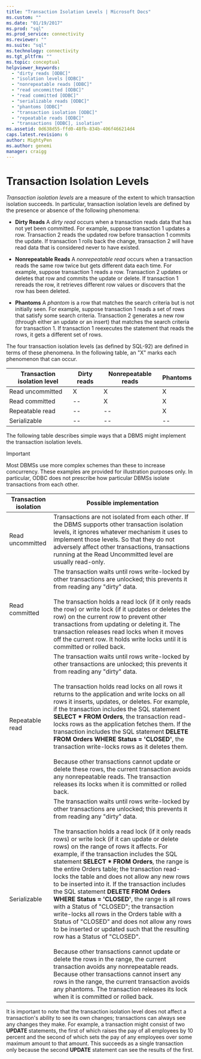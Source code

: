 ```yaml
---
title: "Transaction Isolation Levels | Microsoft Docs"
ms.custom: ""
ms.date: "01/19/2017"
ms.prod: "sql"
ms.prod_service: connectivity
ms.reviewer: ""
ms.suite: "sql"
ms.technology: connectivity
ms.tgt_pltfrm: ""
ms.topic: conceptual
helpviewer_keywords: 
  - "dirty reads [ODBC]"
  - "isolation levels [ODBC]"
  - "nonrepeatable reads [ODBC]"
  - "read uncommitted [ODBC]"
  - "read committed [ODBC]"
  - "serializable reads [ODBC]"
  - "phantoms [ODBC]"
  - "transaction isolation [ODBC]"
  - "repeatable reads [ODBC]"
  - "transactions [ODBC], isolation"
ms.assetid: 0d638d55-ffd0-48fb-834b-406f466214d4
caps.latest.revision: 6
author: MightyPen
ms.author: genemi
manager: craigg
---
```

# Transaction Isolation Levels
*Transaction isolation levels* are a measure of the extent to which transaction isolation succeeds. In particular, transaction isolation levels are defined by the presence or absence of the following phenomena:  
  
-   **Dirty Reads** A *dirty read* occurs when a transaction reads data that has not yet been committed. For example, suppose transaction 1 updates a row. Transaction 2 reads the updated row before transaction 1 commits the update. If transaction 1 rolls back the change, transaction 2 will have read data that is considered never to have existed.  
  
-   **Nonrepeatable Reads** A *nonrepeatable read* occurs when a transaction reads the same row twice but gets different data each time. For example, suppose transaction 1 reads a row. Transaction 2 updates or deletes that row and commits the update or delete. If transaction 1 rereads the row, it retrieves different row values or discovers that the row has been deleted.  
  
-   **Phantoms** A *phantom* is a row that matches the search criteria but is not initially seen. For example, suppose transaction 1 reads a set of rows that satisfy some search criteria. Transaction 2 generates a new row (through either an update or an insert) that matches the search criteria for transaction 1. If transaction 1 reexecutes the statement that reads the rows, it gets a different set of rows.  
  
 The four transaction isolation levels (as defined by SQL-92) are defined in terms of these phenomena. In the following table, an "X" marks each phenomenon that can occur.  
  
|Transaction isolation level|Dirty reads|Nonrepeatable reads|Phantoms|  
|---------------------------------|-----------------|-------------------------|--------------|  
|Read uncommitted|X|X|X|  
|Read committed|--|X|X|  
|Repeatable read|--|--|X|  
|Serializable|--|--|--|  
  
 The following table describes simple ways that a DBMS might implement the transaction isolation levels.  
  
> [!IMPORTANT]  
>  Most DBMSs use more complex schemes than these to increase concurrency. These examples are provided for illustration purposes only. In particular, ODBC does not prescribe how particular DBMSs isolate transactions from each other.  
  
|Transaction isolation|Possible implementation|  
|---------------------------|-----------------------------|  
|Read uncommitted|Transactions are not isolated from each other. If the DBMS supports other transaction isolation levels, it ignores whatever mechanism it uses to implement those levels. So that they do not adversely affect other transactions, transactions running at the Read Uncommitted level are usually read-only.|  
|Read committed|The transaction waits until rows write-locked by other transactions are unlocked; this prevents it from reading any "dirty" data.<br /><br /> The transaction holds a read lock (if it only reads the row) or write lock (if it updates or deletes the row) on the current row to prevent other transactions from updating or deleting it. The transaction releases read locks when it moves off the current row. It holds write locks until it is committed or rolled back.|  
|Repeatable read|The transaction waits until rows write-locked by other transactions are unlocked; this prevents it from reading any "dirty" data.<br /><br /> The transaction holds read locks on all rows it returns to the application and write locks on all rows it inserts, updates, or deletes. For example, if the transaction includes the SQL statement **SELECT \* FROM Orders**, the transaction read-locks rows as the application fetches them. If the transaction includes the SQL statement **DELETE FROM Orders WHERE Status = 'CLOSED'**, the transaction write-locks rows as it deletes them.<br /><br /> Because other transactions cannot update or delete these rows, the current transaction avoids any nonrepeatable reads. The transaction releases its locks when it is committed or rolled back.|  
|Serializable|The transaction waits until rows write-locked by other transactions are unlocked; this prevents it from reading any "dirty" data.<br /><br /> The transaction holds a read lock (if it only reads rows) or write lock (if it can update or delete rows) on the range of rows it affects. For example, if the transaction includes the SQL statement **SELECT \* FROM Orders**, the range is the entire Orders table; the transaction read-locks the table and does not allow any new rows to be inserted into it. If the transaction includes the SQL statement **DELETE FROM Orders WHERE Status = 'CLOSED'**, the range is all rows with a Status of "CLOSED"; the transaction write-locks all rows in the Orders table with a Status of "CLOSED" and does not allow any rows to be inserted or updated such that the resulting row has a Status of "CLOSED".<br /><br /> Because other transactions cannot update or delete the rows in the range, the current transaction avoids any nonrepeatable reads. Because other transactions cannot insert any rows in the range, the current transaction avoids any phantoms. The transaction releases its lock when it is committed or rolled back.|  
  
 It is important to note that the transaction isolation level does not affect a transaction's ability to see its own changes; transactions can always see any changes they make. For example, a transaction might consist of two **UPDATE** statements, the first of which raises the pay of all employees by 10 percent and the second of which sets the pay of any employees over some maximum amount to that amount. This succeeds as a single transaction only because the second **UPDATE** statement can see the results of the first.
